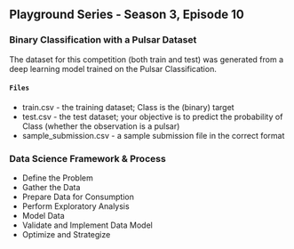 ## Playground Series - Season 3, Episode 10
### Binary Classification with a Pulsar Dataset

The dataset for this competition (both train and test) was generated from a deep learning model trained on the Pulsar Classification. 

#### `Files`

- train.csv - the training dataset; Class is the (binary) target
- test.csv - the test dataset; your objective is to predict the probability of Class
(whether the observation is a pulsar)
- sample_submission.csv - a sample submission file in the correct format

### Data Science Framework & Process

- Define the Problem
- Gather the Data
- Prepare Data for Consumption
- Perform Exploratory Analysis
- Model Data
- Validate and Implement Data Model
- Optimize and Strategize